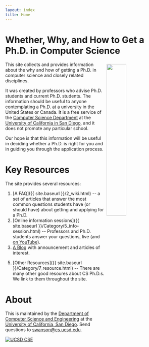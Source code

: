```yaml
---
layout: index
title: Home
---
```


# Whether, Why, and How to Get a Ph.D. in Computer Science

<img src="/assets/img/logo.png" style="margin: 5pt; float: right; width:35%;"/>

This site collects and provides information about the why and how of getting a Ph.D. in
computer science and closely related disciplines.

It was created by professors who advise Ph.D. students and current
Ph.D. students.  The information should be useful to anyone contemplating a Ph.D. at a 
university in the United States or Canada.  It is a free
service of the [Computer Science Department](http://cse.ucsd.edu) at the [University of California in
San Diego](http://ucsd.edu), and it does not promote any particular school.

Our hope is that this information will be useful in deciding whether a Ph.D. is
right for you and in guiding you through the application process.

<!--# Upcoming Information Sessions 

We have two [live information sessions](/upcoming-sessions) coming up in April.  You should come!

| Date/Time                | Topics                     |
|--------------------------|----------------------------|
| April 13, 12:30-1:30 PDT | Ph.D. Student Life         |
|                          | What is Research?          |
| April 21, 12:00-1:00 PDT | Applying to Ph.D. Programs |
|                          | Should I get a Ph.D.?      |
-->
# Key Resources

The site provides several resources:

1. [A FAQ]({{ site.baseurl }}/2_wiki.html) --  a set of articles that answer the most common questions students have (or should have) about getting and applying for a Ph.D.
3. [Online information sessions]({{ site.baseurl }}/Category/5_info-session.html) -- Professors and Ph.D. students answer your questions, live (and [on YouTube](https://www.youtube.com/channel/UChjPbPsBwexriAwcnHdJTGw)).
4. [A Blog](_blog.html) with announcement and articles of interest.
<!--2. [A YouTube Channel](https://www.youtube.com/channel/UChjPbPsBwexriAwcnHdJTGw) with interviews with current Ph.D. students, professors, and Ph.D.-holding computer scientists working industry.-->
5. [Other Resources]({{ site.baseurl }}/Category/7_resource.html) -- There are many other good resoures about CS Ph.D.s.  We link to them throughout the site.

# About

This is maintained by the [Department of Computer Science and Engineering](http://cs.ucsd.edu) at the [University of California, San
Diego](http://ucsd.edu).  Send questions to
[swanson@cs.ucsd.edu](mailto:swanson+phd-info@eng.ucsd.edu).


[![UCSD CSE](/assets/img/ucsdcse_logo.png)](http://cs.ucsd.edu)



